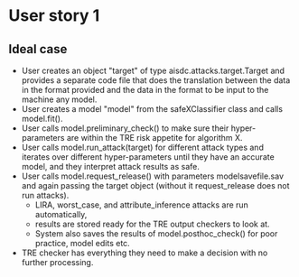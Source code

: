 # User story 1

## Ideal case

- User creates an object "target" of type aisdc.attacks.target.Target and provides a separate code file that does the translation between the data in the format provided and the data in the format to be input to the machine any model.
- User creates a model "model" from the safeXClassifier class and calls model.fit().
- User calls model.preliminary_check() to make sure their hyper-parameters are within the TRE risk appetite for algorithm X.
- User calls model.run_attack(target) for different attack types and iterates over different hyper-parameters until they have an accurate model, and they interpret attack results as safe.
- User calls model.request_release() with parameters modelsavefile.sav and  again passing the target object (without it request_release does not run attacks).
  - LIRA, worst_case, and attribute_inference attacks are run automatically,
  - results are stored ready for the TRE output checkers to look at.
  - System also saves the results of model.posthoc_check() for poor practice, model edits etc.
- TRE checker has everything they need to make a decision with no further processing.
